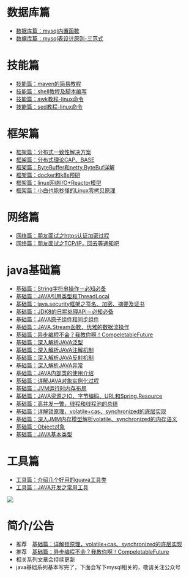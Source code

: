 # 数据库篇
-  [数据库篇：mysql内置函数](https://mp.weixin.qq.com/s/aDP2jMg3g3nWcx5h6hY_Uw)
-  [数据库篇：mysql表设计原则-三范式](https://mp.weixin.qq.com/s/_x3BC2-1lVCA-UFIKw0K8A)

# 技能篇
-  [技能篇：maven的简易教程](https://mp.weixin.qq.com/s/HFDCPwTTSEO2IDRFrlMb7w)
-  [技能篇：shell教程及脚本编写](https://mp.weixin.qq.com/s/s5oXfeOODthA_Nl3p__bZQ)
-  [技能篇：awk教程-linux命令](https://mp.weixin.qq.com/s/bg9nmbBMawT7f5tydbuXZQ)
-  [技能篇：sed教程-linux命令](https://mp.weixin.qq.com/s/HtMPwwnvqq63cW0S5RA-GA)

# 框架篇
-  [框架篇：分布式一致性解决方案](https://mp.weixin.qq.com/s/VyNHFPmA0siVj305ZC8e-Q)
-  [框架篇：分布式理论CAP、BASE](https://mp.weixin.qq.com/s/Ev5_BbGC4fuzb9zyuZPabw)
-  [框架篇：ByteBuffer和netty.ByteBuf详解](https://mp.weixin.qq.com/s/hVPGm7GKuBLg21MOYTFXdg)
-  [框架篇：docker和k8s预研](https://mp.weixin.qq.com/s/MsYGY11_uj3mn1dn26nQBg)
-  [框架篇：linux网络I/O+Reactor模型](https://mp.weixin.qq.com/s/4_yYvmrz2orl3JXuzYasRw)
-  [框架篇：小白也能秒懂的Linux零拷贝原理](https://mp.weixin.qq.com/s/J--WgqdQySiYDujkY_PFJg)


# 网络篇
-  [网络篇：朋友面试之https认证加密过程](https://mp.weixin.qq.com/s/HwzWCgDXns4R29udFCFYwg)
-  [网络篇：朋友面试之TCP/IP，回去等通知吧](https://mp.weixin.qq.com/s/1eWIPVASu2PUuU2zlcqQ4A)

# java基础篇
-  [基础篇：String字符串操作－必知必备](https://mp.weixin.qq.com/s/1IaerFBMnmp0U6JR_ay3MA)
-  [基础篇：JAVA引用类型和ThreadLocal](https://mp.weixin.qq.com/s/I56jOrLM4-dsPHr-lHhKmA)
-  [基础篇：java.security框架之签名、加密、摘要及证书](https://mp.weixin.qq.com/s/_vZh0dQBo-TaEJLGApXCxQ)
-  [基础篇：JDK8的日期处理API－必知必备](https://mp.weixin.qq.com/s/V6MNWk5YM8NyJhmc4iQlBQ)
-  [基础篇：JAVA原子组件和同步组件](https://mp.weixin.qq.com/s/fvfoC7_VUUG5Rh3r6elGXw)
-  [基础篇：JAVA.Stream函数，优雅的数据流操作](https://mp.weixin.qq.com/s/m6UfRqCl3R0AR79-8DXOPg)
-  [基础篇：异步编程不会？我教你啊！CompeletableFuture](https://mp.weixin.qq.com/s/siixcALGcVDPGqwNpJdc1w)
-  [基础篇：深入解析JAVA泛型](https://mp.weixin.qq.com/s/Wsghh5TTgoBFuJ4onOsJcw)
-  [基础篇：深入解析JAVA注解机制](https://mp.weixin.qq.com/s/7XyOtDcxzvLBzV_FDrdScw)
-  [基础篇：深入解析JAVA反射机制](https://mp.weixin.qq.com/s/Linark4r_J0RCJzpP3FiNA)
-  [基础篇：深入解析JAVA异常](https://mp.weixin.qq.com/s/sCgfWNnj0rkV8Qfk3W80PA)
-  [基础篇：JAVA内部类的使用介绍](https://mp.weixin.qq.com/s/WIUN2KSfgaGo1guD6jfJRQ)
-  [基础篇：详解JAVA对象实例化过程](https://mp.weixin.qq.com/s/4kA1yuhS3WbYqs_zAFNMQw)
-  [基础篇：JVM运行时内存布局](https://mp.weixin.qq.com/s/DIBWKCSY34gvV6uWAj_btQ)
-  [基础篇：JAVA资源之IO、字节编码、URL和Spring.Resource](https://mp.weixin.qq.com/s/z7s6LCqfbTks8EGeJwwtIQ)
-  [基础篇：高并发一瞥，线程和线程池的总结](https://mp.weixin.qq.com/s/zsVZns7rkOHwO-p00Q0Egw)
-  [基础篇：详解锁原理，volatile+cas、synchronized的底层实现](https://mp.weixin.qq.com/s/3wvWPg7s4E0SbbYR6xK_aA)
-  [基础篇：深入JMM内存模型解析volatile、synchronized的内存语义](https://mp.weixin.qq.com/s/wEmoM-LSAWf-37kH6MmsyA)
-  [基础篇：Object对象](https://mp.weixin.qq.com/s/LoN1PdEKGN82J2jy3XPN3Q)
-  [基础篇：JAVA基本类型](https://mp.weixin.qq.com/s/D9ziBd1s_F5brJQmGymPxw)


# 工具篇
-  [工具篇：介绍几个好用的guava工具类](https://mp.weixin.qq.com/s/_YZxx0tgUoW0foymDGjTQg)
-  [工具篇：JAVA开发之常用工具](https://mp.weixin.qq.com/s/CfMDLZfJB0to7KP8sMIAGw)

![](https://img-blog.csdnimg.cn/img_convert/30ba9fb33f98916352d29d557d216212.png)

# 简介/公告
-  推荐　[基础篇：详解锁原理，volatile+cas、synchronized的底层实现](https://mp.weixin.qq.com/s/3wvWPg7s4E0SbbYR6xK_aA)
-  推荐　[基础篇：异步编程不会？我教你啊！CompeletableFuture](https://mp.weixin.qq.com/s/siixcALGcVDPGqwNpJdc1w)
- 相关系列文章会持续更新
- java基础系列基本写完了，下面会写下mysql相关的，敬请关注公众号

